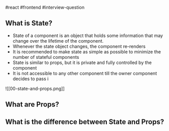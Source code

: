 #react 
#frontend 
#interview-question 

## What is State?

- State of a component is an object that holds some information that may change over the lifetime of the component.
- Whenever the state object changes, the component re-renders
- It is recommended to make state as simple as possible to minimize the number of stateful components
- State is similar to props, but it is private and fully controlled by the component
- It is not accessible to any other component till the owner component decides to pass i

![[00-state-and-props.png]]

## What are Props?

## What is the difference between State and Props?
